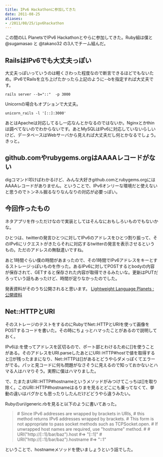 ```yaml
---
title: IPv6 Hackathonに参加してきた
date: 2011-08-25
aliases:
- /2011/08/25/ipv6hackathon
---
```

この間のLL PlanetsでIPv6 Hackathonとやらに参加してきた。Ruby組は僕と @sugamasao と @takano32 の3人でチーム組んだ。

<h2>RailsはIPv6でも大丈夫っぽい</h2>
大丈夫っぽいっていうのは軽くさわった程度なので断言できるほどでもないため。IPv6でRailsを立ち上げたかったら上記のように--bを指定すれば大丈夫です。

<pre><code>rails server --b="::"  -p 3000</code></pre>

Unicornの場合もオプションで大丈夫。

<pre><code>unicorn_rails -l '[::]:3000'</code></pre>

あとはApacheは対応してるし一応なんとかなるのではないか。Nginxとかthinは調べてないのでわからないです。あとMySQLはIPv6に対応していないらしいけど、データベースはWebサーバから見えれば大丈夫だし何とかなるでしょう。きっと。

<h2>github.comやrubygems.orgはAAAAレコードがない</h2>
digコマンド叩けばわかるけど、みんな大好きgithub.comとrubygems.orgにはAAAAレコードがありません。ということで、IPv6オンリーな環境だと使えないと思うのでトンネル掘るなりなんなりの対応が必要っぽい。

<h2>今回作ったもの</h2>
ネタアプリを作っただけなので実装としてはそんなにおもしろいものでもないかな。

ひとつは、twitterの発言ひとつに対してIPv6のアドレスをひとつ割り振って、そのIPv6にリクエストがきたらそれに対応するtwitterの発言を表示させるというもの。ただのアドレスの無駄遣いですね。

あと1時間ぐらい僕の時間があまったので、その1時間でIPv6アドレスをキーとするストレージっぽいものを作った。あるIPv6に対してPOSTするとbodyの内容が保存されて、GETすると保存された内容が取得できるみたいな。更新はPUTだろっていう話もあったけど、時間が足りなかったのでした。

発表資料がそのうち公開されると思います。
<a href="http://ll.jus.or.jp/2011/slide.html">Lightweight Language Planets : 公開資料</a>
<h2>Net::HTTPとURI</h2>
そのストレージのテストをするのにRubyでNet::HTTPとURIを使って画像をPOSTするコードを書いた。その時にちょっとハマったことがあるので説明しておく。

<script src="https://gist.github.com/1170083.js?file=ipv6.rb"></script>

IPv6は:を使ってアドレスを区切るので、ポート部とわけるために[]を使うことがある。そのアドレスをURI.parseしたあとにURI::HTTP#hostで値を取得すると[]が残ったままになり、Net::HTTPは[]があるとどうやらダメっぽくてエラーがでる。パッと見コードに何も問題がなさそうに見えるので知っておかないとハマる人はハマりそう。実際に僕はハマりました。

で、たまたまURI::HTTP#hostnameというメソッドがみつけてこっちは[]を取り除く。このURI::HTTP#hostnameはるりまを見るとどこにも乗ってなくて、挙動の違いはバグかとも思ったりしたんだけどどうやら違うみたい。

Rubyのuri/generic.rbを見ると以下のように書いてあった。

<blockquote>
# Since IPv6 addresses are wrapped by brackets in URIs,
# this method returns IPv6 addresses wrapped by brackets.
# This form is not appropriate to pass socket methods such as TCPSocket.open.
# If unwrapped host names are required, use "hostname" method.
#
#   URI("http://[::1]/bar/baz").host #=> "[::1]"
#   URI("http://[::1]/bar/baz").hostname #=> "::1"
</blockquote>

ということで、hostnameメソッドを使いましょうという話でした。